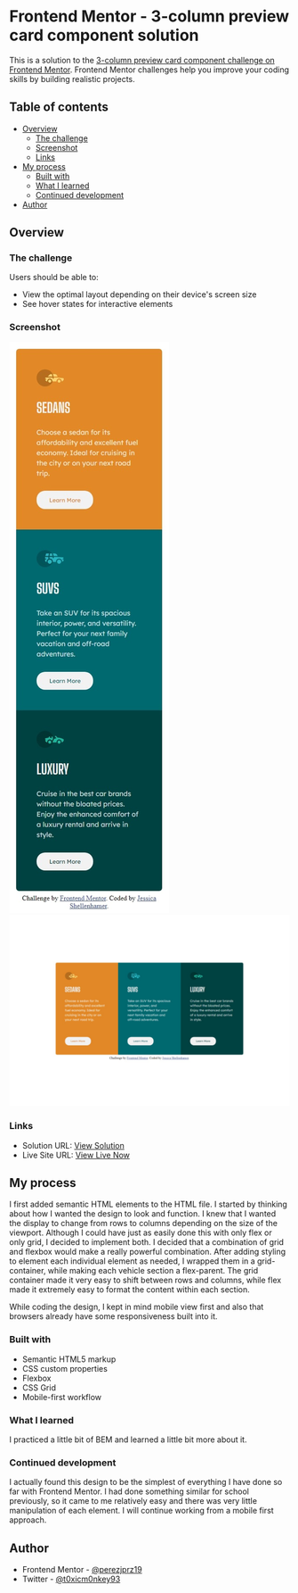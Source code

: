 # Frontend Mentor - 3-column preview card component solution

This is a solution to the [3-column preview card component challenge on Frontend Mentor](https://www.frontendmentor.io/challenges/3column-preview-card-component-pH92eAR2-). Frontend Mentor challenges help you improve your coding skills by building realistic projects.

## Table of contents

- [Overview](#overview)
  - [The challenge](#the-challenge)
  - [Screenshot](#screenshot)
  - [Links](#links)
- [My process](#my-process)
  - [Built with](#built-with)
  - [What I learned](#what-i-learned)
  - [Continued development](#continued-development)
- [Author](#author)


## Overview

### The challenge

Users should be able to:

- View the optimal layout depending on their device's screen size
- See hover states for interactive elements

### Screenshot

![](./images\mobile-view.jpeg)
![](./images\desktop-view.jpeg)

### Links

- Solution URL: [View Solution](https://www.frontendmentor.io/solutions/responsive-3column-layout-using-grid-and-flexbox-T8YhCGImd)
- Live Site URL: [View Live Now](https://perezjprz19.github.io/3-column-preview-card-component-main/)

## My process
 I first added semantic HTML elements to the HTML file. I started by thinking about how I wanted the design to look and function. I knew that I wanted the display to change from rows to columns
depending on the size of the viewport. Although I could have just as easily done this with only flex or only grid, I decided to implement both. I decided that a combination of grid and flexbox would make a really powerful combination. After adding styling to element each individual element as needed, I wrapped them in a grid-container, while making each vehicle section a flex-parent. The grid container made it very easy to shift between rows and columns, while flex made it extremely easy to format the content within each section.

While coding the design, I kept in mind mobile view first and also that browsers already have some responsiveness built into it.

### Built with

- Semantic HTML5 markup
- CSS custom properties
- Flexbox
- CSS Grid
- Mobile-first workflow

### What I learned
I practiced a little bit of BEM and learned a little bit more about it.


### Continued development

I actually found this design to be the simplest of everything I have done so far with Frontend Mentor. I had done something similar for school previously, so it came to me relatively easy and there was very little manipulation of each element. I will continue working from a mobile first approach.

## Author

- Frontend Mentor - [@perezjprz19](https://www.frontendmentor.io/profile/perezjprz19)
- Twitter - [@t0xicm0nkey93](https://www.twitter.com/t0xicm0nkey93)
